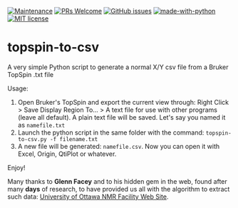 [![Maintenance](https://img.shields.io/badge/Maintained%3F-yes-green.svg)](https://GitHub.com/Naereen/StrapDown.js/graphs/commit-activity)
[![PRs Welcome](https://img.shields.io/badge/PRs-welcome-brightgreen.svg?style=flat-square)](http://makeapullrequest.com)
[![GitHub issues](https://img.shields.io/github/issues/mtplr/blacomcalc)](https://github.com/mtplr/topspin-to-csv/issues)
[![made-with-python](https://img.shields.io/badge/Made%20with-Python-1f425f.svg)](https://www.python.org/)
[![MIT license](https://img.shields.io/badge/License-MIT-blue.svg)](https://lbesson.mit-license.org/)

# topspin-to-csv
A very simple Python script to generate a normal X/Y csv file from a Bruker TopSpin .txt file

Usage:

1) Open Bruker's TopSpin and export the current view through: Right Click > Save Display Region To... > A text file for use with other programs (leave all default). A plain text file will be saved. Let's say you named it as `namefile.txt`
2) Launch the python script in the same folder with the command: `topspin-to-csv.py -f filename.txt`
3) A new file will be generated: `namefile.csv`. Now you can open it with Excel, Origin, QtiPlot or whatever.

Enjoy! 

Many thanks to **Glenn Facey** and to his hidden gem in the web, found after many **days** of research, to have provided us all with the algorithm to extract such data: [University of Ottawa NMR Facility Web Site](https://u-of-o-nmr-facility.blogspot.com/2014/02/getting-xy-ascii-data-from-topspin.html).
